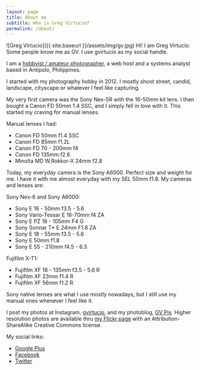 ```yaml
---
layout: page
title: About me
subtitle: Who is Greg Virtucio?
permalink: /about/
---
```

![Greg Virtucio]({{ site.baseurl }}/assets/img/gv.jpg)
Hi! I am Greg Virtucio. Some people know me as GV. I use gvirtucio as my social handle. 

I am a [hobbyist / amateur photographer](http://gvpix.com), a web host and a systems analyst based in Antipolo, Philippines.

I started with my photography hobby in 2012. I mostly shoot street, candid, landscape, cityscape or whatever I feel like capturing. 

My very first camera was the Sony Nex-5R with the 16-50mm kit lens. I then bought a Canon FD 50mm 1.4 SSC, and I simply fell in love with it. This started my craving for manual lenses. 

Manual lenses I had:

- Canon FD 50mm f1.4 SSC
- Canon FD 85mm f1.2L
- Canon FD 70 - 200mm f4
- Canon FD 135mm f2.8
- Minolta MD W.Rokkor-X 24mm f2.8

Today, my everyday camera is the Sony A6000. Perfect size and weight for me. I have it with me almost everyday with my SEL 50mm f1.8. My cameras and lenses are:

Sony Nex-6 and Sony A6000:

- Sony E 16 - 50mm f3.5 - 5.6
- Sony Vario-Tessar E 16-70mm f4 ZA
- Sony E PZ 18 - 105mm F4 G
- Sony Sonnar T* E 24mm F1.8 ZA
- Sony E 18 - 55mm f3.5 - 5.6
- Sony E 50mm f1.8
- Sony E 55 - 210mm f4.5 - 6.3

Fujifilm X-T1:

- Fujifilm XF 18 - 135mm f3.5 - 5.6 R
- Fujifilm XF 23mm f1.4 R
- Fujifilm XF 56mm f1.2 R

Sony native lenses are what I use mostly nowadays, but I still use my manual ones whenever I feel like it.

I post my photos at Instagram, [gvirtucio](https://www.instagram.com/gvirtucio/), and my photoblog, [GV Pix](http://gvpix.com). Higher resolution photos are available thru [my Flickr page](https://www.flickr.com/photos/gregvirtucio/) with an Attribution-ShareAlike Creative Commons license.

My social links:

 - [Google Plus](https://plus.google.com/+GregVirtucio)
 - [Facebook](https://www.facebook.com/greg.virtucio)
 - [Twitter](https://twitter.com/gvirtucio)
